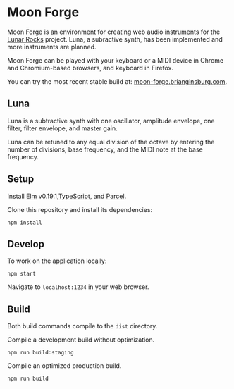 # Moon Forge

Moon Forge is an environment for creating web audio instruments for the [Lunar Rocks](https://github.com/codyshepherd/lunar-rocks) project. Luna, a subractive synth, has been implemented and more instruments are planned.

Moon Forge can be played with your keyboard or a MIDI device in Chrome and Chromium-based browsers, and keyboard in Firefox.

You can try the most recent stable build at: [moon-forge.brianginsburg.com](https://moon-forge.brianginsburg.com).

## Luna

Luna is a subtractive synth with one oscillator, amplitude envelope, one filter, filter envelope, and master gain.

Luna can be retuned to any equal division of the octave by entering the number of divisions, base frequency, and the MIDI note
at the base frequency.

## Setup

Install [Elm](https://guide.elm-lang.org/install.html) v0.19.1,[TypeScript](https://www.typescriptlang.org/index.html#download-links), and [Parcel](https://parceljs.org/getting_started.html).

Clone this repository and install its dependencies:

```
npm install
```

## Develop

To work on the application locally:

```
npm start
```

Navigate to `localhost:1234` in your web browser.

## Build

Both build commands compile to the `dist` directory.

Compile a development build without optimization.

```
npm run build:staging
```

Compile an optimized production build.

```
npm run build
```

